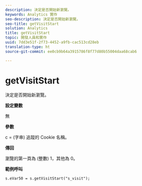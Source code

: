 ```yaml
---
description: 決定是否開始新瀏覽。
keywords: Analytics 實作
seo-description: 決定是否開始新瀏覽。
seo-title: getVisitStart
solution: Analytics
title: getVisitStart
topic: 開發人員和實作
uuid: 7dd3e51f-2f73-4452-a9fb-cac513cd28eb
translation-type: ht
source-git-commit: ee0cb9b64a3915786f8f77d80b55004daa68cab6

---
```



# getVisitStart

決定是否開始新瀏覽。

**設定變數**

無

**參數**

c = (字串) 追蹤的 Cookie 名稱。

**傳回**

瀏覽的第一頁為 (整數) 1，其他為 0。

**範例呼叫**

```
s.eVar50 = s.getVisitStart("s_visit");
```

